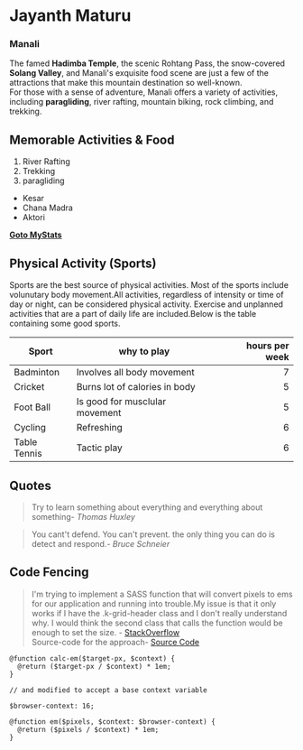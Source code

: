 # Jayanth Maturu
### Manali
The famed **Hadimba Temple**, the scenic Rohtang Pass, the snow-covered **Solang Valley**, and Manali's exquisite food scene are just a few of the attractions that make this mountain destination so well-known.<br>
For those with a sense of adventure, Manali offers a variety of activities, including **paragliding**, river rafting, mountain biking, rock climbing, and trekking.

Memorable Activities & Food
---

1. River Rafting
2. Trekking
3. paragliding

* Kesar
* Chana Madra
* Aktori

**[Goto MyStats](MyStats.md)**

Physical Activity (Sports)
---

Sports are the best source of physical activities. Most of the sports include volunutary body movement.All activities, regardless of intensity or time of day or night, can be considered physical activity. Exercise and unplanned activities that are a part of daily life are included.Below is the table containing some good sports.

| Sport | why to play | hours per week |
| --- | --- | ---: |
| Badminton | Involves all body movement | 7 |
| Cricket | Burns lot of calories in body | 5 |
| Foot Ball| Is good for musclular movement | 5 |
| Cycling | Refreshing  | 6 |
| Table Tennis | Tactic play  | 6 |

Quotes
---
>Try to learn something about everything and everything about something- *Thomas Huxley*

>You cant't defend. You can't prevent. the only thing you can do is detect and respond.- *Bruce Schneier*

Code Fencing
---
>I'm trying to implement a SASS function that will convert pixels to ems for our application and running into trouble.My issue is that it only works if I have the .k-grid-header class and I don't really understand why. I would think the second class that calls the function would be enough to set the size. - [StackOverflow](https://stackoverflow.com/questions/53871707/sass-function-to-convert-px-to-em) <br>
Source-code for the approach- [Source Code](https://css-tricks.com/snippets/sass/px-to-em-functions/)
~~~
@function calc-em($target-px, $context) {
  @return ($target-px / $context) * 1em;
}

// and modified to accept a base context variable

$browser-context: 16;

@function em($pixels, $context: $browser-context) {
  @return ($pixels / $context) * 1em;
}
~~~